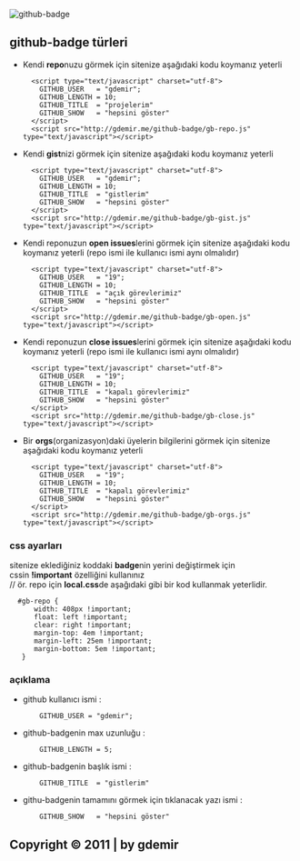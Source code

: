 

![github-badge](http://gdemir.me/chrome/sembol/github-badge.png)



github-badge türleri
--

- Kendi **repo**nuzu görmek için sitenize aşağıdaki kodu koymanız yeterli

		<script type="text/javascript" charset="utf-8">
		  GITHUB_USER   = "gdemir";
		  GITHUB_LENGTH = 10;
		  GITHUB_TITLE  = "projelerim"
		  GITHUB_SHOW   = "hepsini göster"
		</script>
		<script src="http://gdemir.me/github-badge/gb-repo.js" type="text/javascript"></script>

- Kendi **gist**nizi görmek için sitenize aşağıdaki kodu koymanız yeterli

		<script type="text/javascript" charset="utf-8">
		  GITHUB_USER   = "gdemir";
		  GITHUB_LENGTH = 10;
		  GITHUB_TITLE  = "gistlerim"
		  GITHUB_SHOW   = "hepsini göster"
		</script>
		<script src="http://gdemir.me/github-badge/gb-gist.js" type="text/javascript"></script>

- Kendi reponuzun **open issues**lerini görmek için sitenize aşağıdaki kodu koymanız yeterli (repo ismi ile kullanıcı ismi aynı olmalıdır)

		<script type="text/javascript" charset="utf-8">
		  GITHUB_USER   = "19";
		  GITHUB_LENGTH = 10;
		  GITHUB_TITLE  = "açık görevlerimiz"
		  GITHUB_SHOW   = "hepsini göster"
		</script>
		<script src="http://gdemir.me/github-badge/gb-open.js" type="text/javascript"></script>

- Kendi reponuzun **close issues**lerini görmek için sitenize aşağıdaki kodu koymanız yeterli (repo ismi ile kullanıcı ismi aynı olmalıdır)

		<script type="text/javascript" charset="utf-8">
		  GITHUB_USER   = "19";
		  GITHUB_LENGTH = 10;
		  GITHUB_TITLE  = "kapalı görevlerimiz"
		  GITHUB_SHOW   = "hepsini göster"
		</script>
		<script src="http://gdemir.me/github-badge/gb-close.js" type="text/javascript"></script>

- Bir **orgs**(organizasyon)daki üyelerin bilgilerini görmek için sitenize aşağıdaki kodu koymanız yeterli

		<script type="text/javascript" charset="utf-8">
		  GITHUB_USER   = "19";
		  GITHUB_LENGTH = 10;
		  GITHUB_TITLE  = "kapalı görevlerimiz"
		  GITHUB_SHOW   = "hepsini göster"
		</script>
		<script src="http://gdemir.me/github-badge/gb-orgs.js" type="text/javascript"></script>

### css ayarları

sitenize eklediğiniz koddaki **badge**nin yerini değiştirmek için  
cssin **!important** özelliğini kullanınız  
// ör. repo için **local.css**de aşağıdaki gibi bir kod kullanmak yeterlidir.	
	
      #gb-repo {
          width: 408px !important;
          float: left !important;
          clear: right !important;
          margin-top: 4em !important;
          margin-left: 25em !important;
          margin-bottom: 5em !important;
       }
	

### açıklama

- github kullanıcı ismi :

		  GITHUB_USER = "gdemir";

- github-badgenin max uzunluğu :

		  GITHUB_LENGTH = 5;
		  
- github-badgenin başlık ismi :

		  GITHUB_TITLE  = "gistlerim"
		  
- githu-badgenin tamamını görmek için tıklanacak yazı ismi :

		  GITHUB_SHOW   = "hepsini göster"

Copyright © 2011 | by gdemir
--
